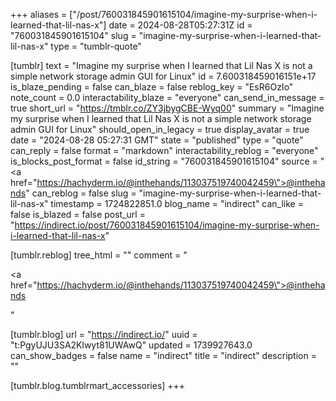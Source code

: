 +++
aliases = ["/post/760031845901615104/imagine-my-surprise-when-i-learned-that-lil-nas-x"]
date = 2024-08-28T05:27:31Z
id = "760031845901615104"
slug = "imagine-my-surprise-when-i-learned-that-lil-nas-x"
type = "tumblr-quote"

[tumblr]
text = "Imagine my surprise when I learned that Lil Nas X is not a simple network storage admin GUI for Linux"
id = 7.600318459016151e+17
is_blaze_pending = false
can_blaze = false
reblog_key = "EsR6OzIo"
note_count = 0.0
interactability_blaze = "everyone"
can_send_in_message = true
short_url = "https://tmblr.co/ZY3jbygCBE-Wyq00"
summary = "Imagine my surprise when I learned that Lil Nas X is not a simple network storage admin GUI for Linux"
should_open_in_legacy = true
display_avatar = true
date = "2024-08-28 05:27:31 GMT"
state = "published"
type = "quote"
can_reply = false
format = "markdown"
interactability_reblog = "everyone"
is_blocks_post_format = false
id_string = "760031845901615104"
source = "<a href=\"https://hachyderm.io/@inthehands/113037519740042459\">@inthehands</a>"
can_reblog = false
slug = "imagine-my-surprise-when-i-learned-that-lil-nas-x"
timestamp = 1724822851.0
blog_name = "indirect"
can_like = false
is_blazed = false
post_url = "https://indirect.io/post/760031845901615104/imagine-my-surprise-when-i-learned-that-lil-nas-x"

[tumblr.reblog]
tree_html = ""
comment = "<p><a href=\"https://hachyderm.io/@inthehands/113037519740042459\">@inthehands</a></p>"

[tumblr.blog]
url = "https://indirect.io/"
uuid = "t:PgyUJU3SA2Klwyt81UWAwQ"
updated = 1739927643.0
can_show_badges = false
name = "indirect"
title = "indirect"
description = ""

[tumblr.blog.tumblrmart_accessories]
+++
